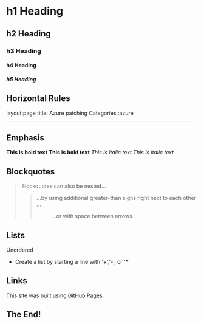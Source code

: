 # h1 Heading
## h2 Heading
### h3 Heading
#### h4 Heading
##### h5 Heading

## Horizontal Rules

layout:page
title: Azure patching
Categories :azure
___

## Emphasis

**This is bold text**
__This is bold text__
*This is italic text*
_This is italic text_


## Blockquotes

>Blockquotes can also be nested...
>> ...by using additional greater-than signs right next to each other ...
> > >...or with space between arrows.


## Lists
Unordered

+ Create a list by starting a line with '+','-', or '*'

## Links
This site was built using [GitHub Pages](https://pages.github.com/).

## The End!
